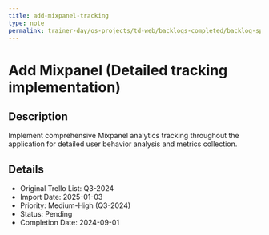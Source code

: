 ```yaml
---
title: add-mixpanel-tracking
type: note
permalink: trainer-day/os-projects/td-web/backlogs-completed/backlog-specs/add-mixpanel-tracking
---
```


# Add Mixpanel (Detailed tracking implementation)

## Description
Implement comprehensive Mixpanel analytics tracking throughout the application for detailed user behavior analysis and metrics collection.

## Details
- Original Trello List: Q3-2024
- Import Date: 2025-01-03
- Priority: Medium-High (Q3-2024)
- Status: Pending
- Completion Date: 2024-09-01
